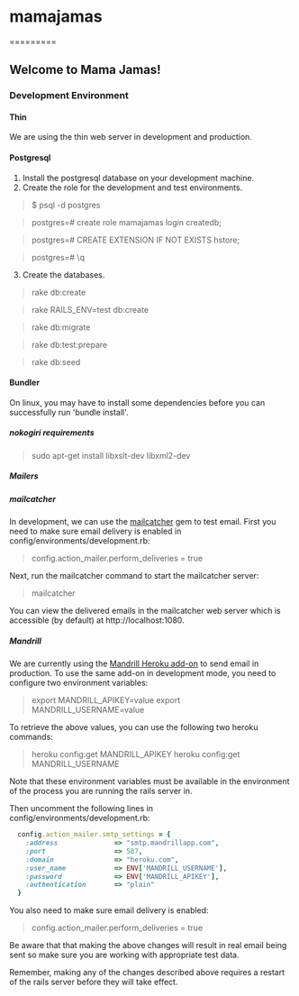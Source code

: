 # mamajamas
=========

## Welcome to Mama Jamas!

### Development Environment

#### Thin

We are using the thin web server in development and production.

#### Postgresql

1. Install the postgresql database on your development machine.
2. Create the role for the development and test environments.

  > $ psql -d postgres

  > postgres=# create role mamajamas login createdb;

  > postgres=# CREATE EXTENSION IF NOT EXISTS hstore;

  > postgres=# \q

3. Create the databases.

  > rake db:create

  > rake RAILS_ENV=test db:create

  > rake db:migrate

  > rake db:test:prepare

  > rake db:seed

#### Bundler

On linux, you may have to install some dependencies before you can
successfully run 'bundle install'.

##### nokogiri requirements

  > sudo apt-get install libxslt-dev libxml2-dev

##### Mailers

##### mailcatcher

In development, we can use the [mailcatcher](http://mailcatcher.me/) gem
to test email. First you need to make sure email delivery is enabled in
config/environments/development.rb:

> config.action_mailer.perform_deliveries = true

Next, run the mailcatcher command to start the mailcatcher server:

> mailcatcher

You can view the delivered emails in the mailcatcher web server which is
accessible (by default) at http://localhost:1080.

##### Mandrill

We are currently using the [Mandrill Heroku
add-on](https://addons.heroku.com/mandrill) to send email in production.
To use the same add-on in development mode, you need to configure two
environment variables:

  > export MANDRILL_APIKEY=value
  > export MANDRILL_USERNAME=value

To retrieve the above values, you can use the following two heroku
commands:

  > heroku config:get MANDRILL_APIKEY
  > heroku config:get MANDRILL_USERNAME

Note that these environment variables must be available in the
environment of the process you are running the rails server in.

Then uncomment the following lines in
config/environments/development.rb:

```ruby
  config.action_mailer.smtp_settings = {
    :address              => "smtp.mandrillapp.com",
    :port                 => 587,
    :domain               => "heroku.com",
    :user_name            => ENV['MANDRILL_USERNAME'],
    :password             => ENV['MANDRILL_APIKEY'],
    :authentication       => "plain"
  }
```

You also need to make sure email delivery is enabled:

> config.action_mailer.perform_deliveries = true

Be aware that that making the above changes will result in real email
being sent so make sure you are working with appropriate test data.

Remember, making any of the changes described above requires a restart
of the rails server before they will take effect.
